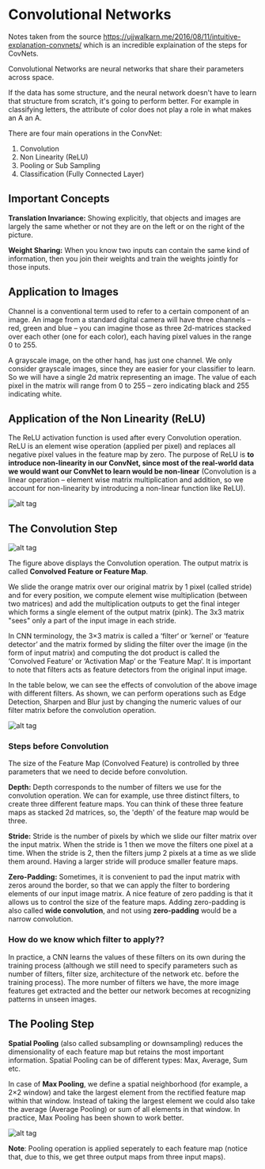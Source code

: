 # Convolutional Networks

Notes taken from the source https://ujjwalkarn.me/2016/08/11/intuitive-explanation-convnets/ which is an incredible explaination of the
steps for CovNets.

Convolutional Networks are neural networks that share their parameters across space.

If the data has some structure, and the neural network doesn't have to learn that structure from scratch, it's going to perform better.
For example in classifying letters, the attribute of color does not play a role in what makes an A an A.

There are four main operations in the ConvNet:

1. Convolution
2. Non Linearity (ReLU)
3. Pooling or Sub Sampling
4. Classification (Fully Connected Layer)

## Important Concepts

**Translation Invariance:** Showing explicitly, that objects and images are largely the same whether or not they are on the left or on the right of the picture.

**Weight Sharing:** When you know two inputs can contain the same kind of information, then you join their weights and train the weights
jointly for those inputs.

## Application to Images

Channel is a conventional term used to refer to a certain component of an image. An image from a standard digital camera will have three channels – red, green and blue – you can imagine those as three 2d-matrices stacked over each other (one for each color), each having pixel values in the range 0 to 255.

A grayscale image, on the other hand, has just one channel. We only consider grayscale images, since they are easier for your classifier to
learn. So we will have a single 2d matrix representing an image. The value of each pixel in the matrix will range from 0 to 255 – zero indicating black and 255 indicating white.

## Application of the Non Linearity (ReLU)

The ReLU activation function is used after every Convolution operation. ReLU is an element wise operation (applied per pixel) and replaces all negative pixel values in the feature map by zero. The purpose of ReLU is **to introduce non-linearity in our ConvNet, since most of the real-world data we would want our ConvNet to learn would be non-linear** (Convolution is a linear operation – element wise matrix multiplication and addition, so we account for non-linearity by introducing a non-linear function like ReLU).

![alt tag](https://ujwlkarn.files.wordpress.com/2016/08/screen-shot-2016-08-07-at-6-18-19-pm.png?w=748)


## The Convolution Step

![alt tag](https://ujwlkarn.files.wordpress.com/2016/07/convolution_schematic.gif?w=268&h=196)

The figure above displays the Convolution operation. The output matrix is called **Convolved Feature or Feature Map**.

We slide the orange matrix over our original matrix by 1 pixel (called stride) and for every position, we compute element
wise multiplication (between two matrices) and add the multiplication outputs to get the final integer which forms a single
element of the output matrix (pink). The 3x3 matrix "sees" only a part of the input image in each stride.

In CNN terminology, the 3×3 matrix is called a ‘filter‘ or ‘kernel’ or ‘feature detector’ and the matrix formed by sliding the filter over the image (in the form of input matrix) and computing the dot product is called the ‘Convolved Feature’ or ‘Activation Map’ or the ‘Feature Map‘. It is important to note that filters acts as feature detectors from the original input image.

In the table below, we can see the effects of convolution of the above image with different filters. As shown, we can perform operations such as Edge Detection, Sharpen and Blur just by changing the numeric values of our filter matrix before the convolution operation.

![alt tag](https://ujwlkarn.files.wordpress.com/2016/08/screen-shot-2016-08-05-at-11-03-00-pm.png?w=342&h=562)

### Steps before Convolution

The size of the Feature Map (Convolved Feature) is controlled by three parameters that we need to decide before convolution.

**Depth:** Depth corresponds to the number of filters we use for the convolution operation. We can for example, use three
distinct filters, to create three different feature maps. You can think of these three feature maps as stacked 2d matrices, so,
the 'depth' of the feature map would be three.

**Stride:** Stride is the number of pixels by which we slide our filter matrix over the input matrix. When the stride is 1 then
we move the filters one pixel at a time. When the stride is 2, then the filters jump 2 pixels at a time as we slide them around.
Having a larger stride will produce smaller feature maps.

**Zero-Padding:** Sometimes, it is convenient to pad the input matrix with zeros around the border, so that we can apply the filter to bordering elements of our input image matrix. A nice feature of zero padding is that it allows us to control the size of the feature maps. Adding zero-padding is also called **wide convolution**, and not using **zero-padding** would be a narrow convolution.

### How do we know which filter to apply??

In practice, a CNN learns the values of these filters on its own during the training process (although we still need to specify parameters such as number of filters, filter size, architecture of the network etc. before the training process). The more number of filters we have, the more image features get extracted and the better our network becomes at recognizing patterns in unseen images.

## The Pooling Step

**Spatial Pooling** (also called subsampling or downsampling) reduces the dimensionality of each feature map but retains the most important information. Spatial Pooling can be of different types: Max, Average, Sum etc.

In case of **Max Pooling**, we define a spatial neighborhood (for example, a 2×2 window) and take the largest element from the rectified feature map within that window. Instead of taking the largest element we could also take the average (Average Pooling) or sum of all elements in that window. In practice, Max Pooling has been shown to work better.

![alt tag](https://ujwlkarn.files.wordpress.com/2016/08/screen-shot-2016-08-10-at-3-38-39-am.png?w=494)

**Note**: Pooling operation is applied seperately to each feature map (notice that, due to this, we get three output maps from three input maps).


